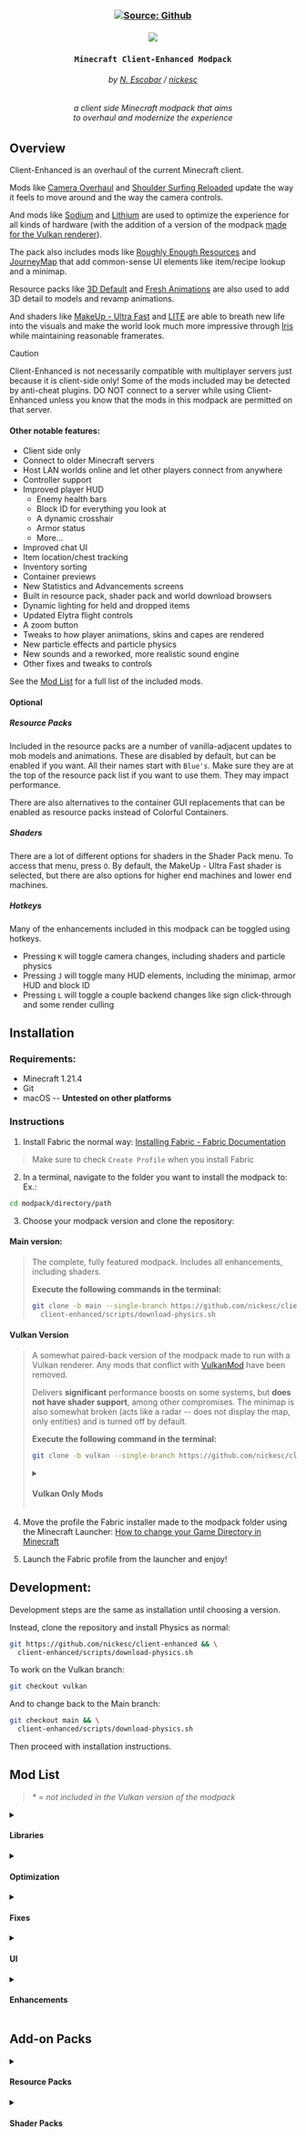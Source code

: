 
<h3 align="center" >
  <a href="https://github.com/nickesc/client-enhanced"><img alt="Source: Github" src="https://img.shields.io/badge/source-v1.1.0-brightgreen?style=for-the-badge&logo=github&labelColor=%23505050"></a>
  <br><br>
  <img src="config/fancymenu/assets/minecraft_title.png">

  <h3 align="center">
    <code>Minecraft Client-Enhanced Modpack</code>
  </h3>
  <h6 align="center">
    by <a href="https://nickesc.github.io">N. Escobar</a> / <a href="https://github.com/nickesc">nickesc</a>
  </h6>
  <h6 align="center">
    a client side Minecraft modpack that aims<br>
    to overhaul and modernize the experience
  </h6>
</h3>

## Overview

Client-Enhanced is an overhaul of the current Minecraft client.

Mods like [Camera Overhaul](https://modrinth.com/mod/cameraoverhaul) and [Shoulder Surfing Reloaded](https://modrinth.com/mod/shoulder-surfing-reloaded) update the way it feels to move around and the way the camera controls. 

And mods like [Sodium](https://modrinth.com/mod/sodium) and [Lithium](https://modrinth.com/mod/lithium) are used to optimize the experience for all kinds of hardware (with the addition of a version of the modpack [made for the Vulkan renderer](#vulkan-version)). 

The pack also includes mods like [Roughly Enough Resources](https://modrinth.com/mod/rei) and [JourneyMap](https://modrinth.com/mod/journeymap) that add common-sense UI elements like item/recipe lookup and a minimap. 

Resource packs like [3D Default](https://modrinth.com/resourcepack/3d-default) and [Fresh Animations](https://modrinth.com/resourcepack/fresh-animations) are also used to add 3D detail to models and revamp animations.

And shaders like [MakeUp - Ultra Fast](https://modrinth.com/shader/makeup-ultra-fast-shaders) and [LITE](https://modrinth.com/shader/lite-shaders) are able to breath new life into the visuals and make the world look much more impressive through [Iris](https://modrinth.com/mod/iris) while maintaining reasonable framerates.

> [!CAUTION]
> Client-Enhanced is not necessarily compatible with multiplayer servers just because it is client-side only! Some of the mods included may be detected by anti-cheat plugins. DO NOT connect to a server while using Client-Enhanced unless you know that the mods in this modpack are permitted on that server.

#### Other notable features:
- Client side only
- Connect to older Minecraft servers
- Host LAN worlds online and let other players connect from anywhere
- Controller support
- Improved player HUD
  - Enemy health bars
  - Block ID for everything you look at
  - A dynamic crosshair
  - Armor status
  - More...
- Improved chat UI
- Item location/chest tracking
- Inventory sorting
- Container previews
- New Statistics and Advancements screens
- Built in resource pack, shader pack and world download browsers
- Dynamic lighting for held and dropped items
- Updated Elytra flight controls
- A zoom button
- Tweaks to how player animations, skins and capes are rendered
- New particle effects and particle physics
- New sounds and a reworked, more realistic sound engine
- Other fixes and tweaks to controls

See the [Mod List](#mod-list) for a full list of the included mods.

#### Optional

##### Resource Packs
Included in the resource packs are a number of vanilla-adjacent updates to mob models and animations. These are disabled by default, but can be enabled if you want. All their names start with `Blue's`. Make sure they are at the top of the resource pack list if you want to use them. They may impact performance.

There are also alternatives to the container GUI replacements that can be enabled as resource packs instead of Colorful Containers.

##### Shaders
There are a lot of different options for shaders in the Shader Pack menu. To access that menu, press `O`. By default, the MakeUp - Ultra Fast shader is selected, but there are also options for higher end machines and lower end machines.

##### Hotkeys
Many of the enhancements included in this modpack can be toggled using hotkeys.

- Pressing `K` will toggle camera changes, including shaders and particle physics
- Pressing `J` will toggle many HUD elements, including the minimap, armor HUD and block ID
- Pressing `L` will toggle a couple backend changes like sign click-through and some render culling

## Installation

### Requirements:
- Minecraft 1.21.4
- Git
- macOS -- **Untested on other platforms**

### Instructions

1. Install Fabric the normal way: [Installing Fabric - Fabric Documentation](https://docs.fabricmc.net/players/installing-fabric)
> Make sure to check `Create Profile` when you install Fabric

2. In a terminal, navigate to the folder you want to install the modpack to:
Ex.:
```sh
cd modpack/directory/path
```

3. Choose your modpack version and clone the repository:

#### Main version:
> The complete, fully featured modpack. Includes all enhancements, including shaders.
> 
> **Execute the following commands in the terminal:**
> ```sh
> git clone -b main --single-branch https://github.com/nickesc/client-enhanced && \
>   client-enhanced/scripts/download-physics.sh
> ```

#### Vulkan Version
> A somewhat paired-back version of the modpack made to run with a Vulkan renderer. Any mods that conflict with [VulkanMod](https://modrinth.com/mod/vulkanmod) have been removed.
>
> Delivers **significant** performance boosts on some systems, but **does not have shader support**, among other compromises. The minimap is also somewhat broken (acts like a radar -- does not display the map, only entities) and is turned off by default.
>
> **Execute the following command in the terminal:**
> ```sh
> git clone -b vulkan --single-branch https://github.com/nickesc/client-enhanced
> ```
>
> <details> 
>   <summary><h4>Vulkan Only Mods</h4></summary>
>
> Mod | Link
> -|-|
> VulkanMod | [Modrinth](https://modrinth.com/mod/vulkanmod)
> FPS Reducer | [Modrinth](https://modrinth.com/mod/fps-reducer)
> 
> </details>

4. Move the profile the Fabric installer made to the modpack folder using the Minecraft Launcher: [How to change your Game Directory in Minecraft](https://minecrafthopper.net/help/guides/changing-game-directory/)

5. Launch the Fabric profile from the launcher and enjoy!

## Development:
Development steps are the same as installation until choosing a version.

Instead, clone the repository and install Physics as normal:
```sh
git https://github.com/nickesc/client-enhanced && \
  client-enhanced/scripts/download-physics.sh
```

To work on the Vulkan branch:
```sh
git checkout vulkan
```

And to change back to the Main branch:
```sh
git checkout main && \
  client-enhanced/scripts/download-physics.sh
```

Then proceed with installation instructions.

## Mod List

> *\* = not included in the Vulkan version of the modpack*

<details> 
  <summary><h4>Libraries</h4></summary>
  
Mod | Link
-|-|
Fabric API | [Modrinth]()
Cloth Config API | [Modrinth](https://modrinth.com/mod/cloth-config)
Mod Menu | [Modrinth](https://modrinth.com/mod/modmenu)
Yet Another Config Lib | [Modrinth](https://modrinth.com/mod/yacl)
Fabric Language Kotlin | [Modrinth](https://modrinth.com/mod/fabric-language-kotlin)
ukulib | [Modrinth](https://modrinth.com/mod/ukulib)
Collective | [Modrinth](https://modrinth.com/mod/collective)
libIPN | [Modrinth](https://modrinth.com/mod/libipn)
Architechtury API | [Modrinth](https://modrinth.com/mod/architectury-api)
UniLib | [Modrinth](https://modrinth.com/mod/unilib)
Balm | [Modrinth](https://modrinth.com/mod/balm)
CICADA | [Modrinth](https://modrinth.com/mod/cicada)
SuperMartijn642's Config Lib | [Modrinth](https://modrinth.com/mod/supermartijn642s-config-lib)
Konkrete | [Modrinth](https://modrinth.com/mod/konkrete)
Melody | [Modrinth](https://modrinth.com/mod/melody)
TCDCommons API | [Modrinth](https://modrinth.com/mod/tcdcommons)
M.R.U | [Modrinth](https://modrinth.com/mod/mru)
Forge Config API Port | [Modrinth](https://modrinth.com/mod/forge-config-api-port)

</details>

<details> 
  <summary><h4>Optimization</h4></summary>

##### General

Mod | Link
-|-|
Lithium | [Modrinth](https://modrinth.com/mod/lithium)
Ferrite Core | [Modrinth](https://modrinth.com/mod/ferrite-core)
Bad Optimizations | [Modrinth](https://modrinth.com/mod/badoptimizations)
*Dynamic FPS** | [Modrinth](https://modrinth.com/mod/dynamic-fps)
Language Reload | [Modrinth](https://modrinth.com/mod/language-reload)

##### Networking

Mod | Link
-|-|
Krypton | [Modrinth](https://modrinth.com/mod/krypton)
Bad Packets | [Modrinth](https://modrinth.com/mod/badpackets)

##### Visual

Mod | Link
-|-|
*Sodium** | [Modrinth](https://modrinth.com/mod/sodium)
*Sodium Extra** | [Modrinth](https://modrinth.com/mod/sodium-extra)
*Reese's Sodium Options** | [Modrinth](https://modrinth.com/mod/reeses-sodium-options)
ImmediatelyFast | [Modrinth](https://modrinth.com/mod/immediatelyfast)
Entity Culling | [Modrinth](https://modrinth.com/mod/entityculling)
More Culling | [Modrinth](https://modrinth.com/mod/moreculling)

</details>

<details> 
  <summary><h4>Fixes</h4></summary>
  
Mod | Link
-|-|
Debugify | [Modrinth](https://modrinth.com/mod/debugify) 
Shift-Scroll Fix for macOS | [Modrinth](https://modrinth.com/mod/shift-scroll-fix)
Keybind Fix Updated | [Modrinth](https://modrinth.com/mod/keybind-fix-updated)
No Resource Pack Warnings | [Modrinth](https://modrinth.com/mod/no-resource-pack-warnings)
Yeetus Experimentus | [Modrinth](https://modrinth.com/mod/yeetus-experimentus)
Axolotl Buckets | [Modrinth](https://modrinth.com/mod/axolotl-buckets)
Better Shields | [Modrinth](https://modrinth.com/mod/bettershields)
Fast IP Ping | [Modrinth](https://modrinth.com/mod/fast-ip-ping)
No Telemetry | [Modrinth](https://modrinth.com/mod/no-telemetry)

</details>

<details> 
  <summary><h4>UI</h4></summary>
  
##### HUD

Mod | Link
-|-|
Jade | [Modrinth](https://modrinth.com/mod/jade)
JourneyMap | [Modrinth](https://modrinth.com/mod/journeymap)
JourneyMap Web Map | [Modrinth](https://modrinth.com/mod/journeymap-web-map)
uku's Armor HUD | [Modrinth](https://modrinth.com/mod/ukus-armor-hud)
Dynamic Crosshair | [Modrinth](https://modrinth.com/mod/dynamiccrosshair)
Appleskin | [Modrinth](https://modrinth.com/mod/appleskin)
Detail Armor Bar | [Modrinth](https://modrinth.com/mod/detail-armor-bar)
Better Mount HUD | [Modrinth](https://modrinth.com/mod/better-mount-hud)
Raised | [Modrinth](https://modrinth.com/mod/raised)
Chest Tracker | [Modrinth](https://modrinth.com/mod/chest-tracker)
Provi's Health Bars | [Modrinth](https://modrinth.com/mod/provis-health-bars)
What Did I Just Kill? | [Modrinth](https://modrinth.com/mod/what-did-i-just-kill)
Status Effect Bars | [Modrinth](https://modrinth.com/mod/status-effect-bars)
Current Music Track | [Modrinth](https://modrinth.com/mod/current-game-music-track)

##### Inventory

Mod | Link
-|-|
Roughly Enough Resources | [Modrinth](https://modrinth.com/mod/rei)
Inventory Profiles Next | [Modrinth](https://modrinth.com/mod/inventory-profiles-next)
Peek | [Modrinth](https://modrinth.com/mod/peek)
Durability Tooltip | [Modrinth](https://modrinth.com/mod/durability-tooltip)
Persistent Inventory Search | [Modrinth](https://modrinth.com/mod/persistent-inventory-search)

##### Chat

Mod | Link
-|-|
Chat Notify | [Modrinth](https://modrinth.com/mod/chatnotify)
Chat Heads | [Modrinth](https://modrinth.com/mod/chat-heads)
Chat Animation | [Modrinth](https://modrinth.com/mod/chatanimation)
More Chat History | [Modrinth](https://modrinth.com/mod/morechathistory)
Chat Signing Hider | [Modrinth](https://modrinth.com/mod/chat-signing-hider)

##### Window

Mod | Link
-|-|
FancyMenu | [Modrinth](https://modrinth.com/mod/fancymenu)
Dark Loading Screen | [Modrinth](https://modrinth.com/mod/dark-loading-screen)
Resourcify | [Modrinth](https://modrinth.com/mod/resourcify)
Better Statistics Screen | [Modrinth](https://modrinth.com/mod/better-stats/gallery)
Better Advancements | [Modrinth](https://modrinth.com/mod/better-advancements)
BetterF3 | [Modrinth](https://modrinth.com/mod/betterf3)
Blur+ | [Modrinth](https://modrinth.com/mod/blur-plus)
Cursor Anchor | [Modrinth](https://modrinth.com/mod/cursor-anchor)
Smooth Scrolling | [Modrinth](https://modrinth.com/mod/smooth-scroll)
*Cubes Without Borders** | [Modrinth](https://modrinth.com/mod/cubes-without-borders)

</details>

<details> 
  <summary><h4>Enhancements</h4></summary>
  
##### Player

Mod | Link
-|-|
Not Enough Animations | [Modrinth](https://modrinth.com/mod/not-enough-animations)
3D Skin Layers | [Modrinth](https://modrinth.com/mod/3dskinlayers)
Wavey Capes | [Modrinth](https://modrinth.com/mod/wavey-capes)
*YDM's Weapon Master** | [Modrinth](https://modrinth.com/mod/weaponmaster)

##### Camera

Mod | Link
-|-|
Camera Overhaul | [Modrinth](https://modrinth.com/mod/cameraoverhaul)
Shoulder Surfing Reloaded | [Modrinth](https://modrinth.com/mod/shoulder-surfing-reloaded)
First-person Model | [Modrinth](https://modrinth.com/mod/first-person-model)
Do a Barrel Roll | [Modrinth](https://modrinth.com/mod/do-a-barrel-roll)
Full Brightness Toggle | [Modrinth](https://modrinth.com/mod/full-brightness-toggle)
Zoomify | [Modrinth](https://modrinth.com/mod/zoomify)
*Fabrishot** | [Modrinth](https://modrinth.com/mod/fabrishot)

##### Visual
Mod | Link
-|-|
*Physics Mod** | [Modrinth](https://modrinth.com/mod/physicsmod)
Visuality | [Modrinth](https://modrinth.com/mod/visuality)
Falling Leaves | [Modrinth](https://modrinth.com/mod/fallingleaves)
*Chunks Fade In** | [Modrinth](https://modrinth.com/mod/chunks-fade-in)
cat_jam | [Modrinth](https://modrinth.com/mod/cat_jam)

##### Optifine Alternatives

Mod | Link
-|-|
*Puzzle** | [Modrinth](https://modrinth.com/mod/puzzle)
*Iris** | [Modrinth](https://modrinth.com/mod/iris)
Entity Texture Features | [Modrinth](https://modrinth.com/mod/entitytexturefeatures)
Entity Model Features | [Modrinth](https://modrinth.com/mod/entity-model-features)
OptiGUI | [Modrinth](https://modrinth.com/mod/optigui)
LambDynamicLights | [Modrinth](https://modrinth.com/mod/lambdynamiclights)

##### Sound

Mod | Link
-|-|
Sound Physics Remastered | [Modrinth](https://modrinth.com/mod/sound-physics-remastered)
Sounds | [Modrinth](https://modrinth.com/mod/sound)
Pling | [Modrinth](https://modrinth.com/mod/pling)

##### Controls

Mod | Link
-|-|
MidnightControls | [Modrinth](https://modrinth.com/mod/midnightcontrols)
MidnightControlsExtra | [Modrinth](https://modrinth.com/mod/midnightcontrols-extra)
ClickThrough Plus | [Modrinth](https://modrinth.com/mod/clickthrough+)
Client Tweaks | [Modrinth](https://modrinth.com/mod/client-tweaks)
Mouse Tweaks | [Modrinth](https://modrinth.com/mod/mouse-tweaks)

##### Client

Mod | Link
-|-|
e4mc | [Modrinth](https://modrinth.com/mod/e4mc)
ViaFabricPlus | [Modrinth](https://modrinth.com/mod/viafabricplus)
Auth Me | [Modrinth](https://modrinth.com/mod/auth-me)
No Chat Reports | [Modrinth](https://modrinth.com/mod/no-chat-reports)
Not Enough Crashes | [Modrinth](https://modrinth.com/mod/notenoughcrashes)
CraftPresence | [Modrinth](https://modrinth.com/mod/craftpresence)

</details>

## Add-on Packs

<details> 
  <summary><h4>Resource Packs</h4></summary>

##### 3D Models

Pack | Link
-|-|
3D Default | [Modrinth](https://modrinth.com/resourcepack/3d-default)
3D Models (UltiCraft Sandalone) | [Modrinth](https://modrinth.com/resourcepack/ulticraft-models-3d)
Farm 3D | [Modrinth](https://modrinth.com/resourcepack/farm-3d)
Blue's Better Monsters | [CurseForge](https://www.curseforge.com/minecraft/texture-packs/blues-better-monsters)
Duck Chicken Goose | [CurseForge](https://www.curseforge.com/minecraft/texture-packs/allfowl)
Better Cats | [CurseForge](https://www.curseforge.com/minecraft/texture-packs/better-cats-minecraft)
Better Rabbits | [CurseForge](https://www.curseforge.com/minecraft/texture-packs/better-rabbits)
Better Pigs | [CurseForge](https://www.curseforge.com/minecraft/texture-packs/better-pigs)
Better Wolves | [CurseForge](https://www.curseforge.com/minecraft/texture-packs/better-wolves)

##### Animations

Pack | Link
-|-|
Fresh Animations | [Modrinth](https://modrinth.com/resourcepack/fresh-animations)
Fresh Animations - Extensions | [Modrinth](https://modrinth.com/resourcepack/fresh-animations-extensions)

##### GUI

Pack | Link
-|-|
Colorful Containers GUI | [Modrinth](https://modrinth.com/resourcepack/colourful-containers-gui)
Recolorful Containers | [Modrinth](https://modrinth.com/resourcepack/recolourful-containers-gui/)
Rybo's Enhanced GUI | [Planet Minecraft](https://www.planetminecraft.com/texture-pack/rybo-s-enhanced-gui/)
Caves & Cliffs Panorama | [CurseForge](https://www.curseforge.com/minecraft/texture-packs/the-1-18-panorama)

</details>

<details> 
  <summary><h4>Shader Packs</h4></summary>
  
Pack | Link
-|-|
MakeUp - Ultra Fast | [Modrinth](https://modrinth.com/shader/makeup-ultra-fast-shaders)
LITE Shaders | [Modrinth](https://modrinth.com/shader/lite-shaders)
Super Duper Vanilla | [Modrinth](https://modrinth.com/shader/super-duper-vanilla)
Bloop Shaders | [Modrinth](https://modrinth.com/shader/bloop-shaders)
BSL Shaders | [Modrinth](https://modrinth.com/shader/bsl-shaders)
BSL Shaders - Classic | [Modrinth](https://modrinth.com/shader/bsl-shaders-classic)
Complementary Shaders - Unbound | [Modrinth](https://modrinth.com/shader/complementary-unbound)
Complementary Shaders - Reignited | [Modrinth](https://modrinth.com/shader/complementary-reimagined)
Euphoria Patches | [Modrinth](https://modrinth.com/mod/euphoria-patches)
Mellow | [Modrinth](https://modrinth.com/shader/mellow)
Miniature Shader | [Modrinth](https://modrinth.com/shader/miniature-shader)


</details>


